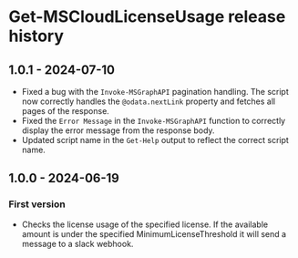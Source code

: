 # Get-MSCloudLicenseUsage release history

## 1.0.1 - 2024-07-10

* Fixed a bug with the `Invoke-MSGraphAPI` pagination handling. The script now correctly handles the `@odata.nextLink` property and fetches all pages of the response.
* Fixed the `Error Message` in the `Invoke-MSGraphAPI` function to correctly display the error message from the response body.
* Updated  script name in the `Get-Help` output to reflect the correct script name.

## 1.0.0 - 2024-06-19

### First version

* Checks the license usage of the specified license. If the available amount is under the specified MinimumLicenseThreshold it will send a message to a slack webhook.
